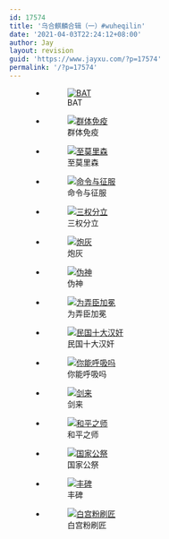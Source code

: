 ```yaml
---
id: 17574
title: '乌合麒麟合辑（一）#wuheqilin'
date: '2021-04-03T22:24:12+08:00'
author: Jay
layout: revision
guid: 'https://www.jayxu.com/?p=17574'
permalink: '/?p=17574'
---
```


<!-- wp:gallery {"ids":[17529,17528,17527,17526,17525,17524,17523,17520,17519,17522,17517,17516,17515,17514,17513],"columns":1,"linkTo":"file"} -->
<figure class="wp-block-gallery columns-1 is-cropped"><ul class="blocks-gallery-grid"><li class="blocks-gallery-item"><figure><a href="https://www.jayxu.com/log/wp-content/uploads/2021/03/BAT.jpeg"><img src="https://www.jayxu.com/log/wp-content/uploads/2021/03/BAT-1280x1809.jpeg" alt="BAT" data-id="17529" data-full-url="https://www.jayxu.com/log/wp-content/uploads/2021/03/BAT.jpeg" data-link="https://www.jayxu.com/2021/03/28/17512/bat" class="wp-image-17529"/></a><figcaption class="blocks-gallery-item__caption">BAT</figcaption></figure></li><li class="blocks-gallery-item"><figure><a href="https://www.jayxu.com/log/wp-content/uploads/2021/03/群体免疫.jpg"><img src="https://www.jayxu.com/log/wp-content/uploads/2021/03/群体免疫-1280x720.jpg" alt="群体免疫" data-id="17528" data-full-url="https://www.jayxu.com/log/wp-content/uploads/2021/03/群体免疫.jpg" data-link="https://www.jayxu.com/2021/03/28/17512/%e7%be%a4%e4%bd%93%e5%85%8d%e7%96%ab" class="wp-image-17528"/></a><figcaption class="blocks-gallery-item__caption">群体免疫</figcaption></figure></li><li class="blocks-gallery-item"><figure><a href="https://www.jayxu.com/log/wp-content/uploads/2021/03/至莫里森.jpg"><img src="https://www.jayxu.com/log/wp-content/uploads/2021/03/至莫里森-1280x758.jpg" alt="至莫里森" data-id="17527" data-full-url="https://www.jayxu.com/log/wp-content/uploads/2021/03/至莫里森.jpg" data-link="https://www.jayxu.com/2021/03/28/17512/%e8%87%b3%e8%8e%ab%e9%87%8c%e6%a3%ae" class="wp-image-17527"/></a><figcaption class="blocks-gallery-item__caption">至莫里森</figcaption></figure></li><li class="blocks-gallery-item"><figure><a href="https://www.jayxu.com/log/wp-content/uploads/2021/03/命令与征服.jpeg"><img src="https://www.jayxu.com/log/wp-content/uploads/2021/03/命令与征服-1280x764.jpeg" alt="命令与征服" data-id="17526" data-full-url="https://www.jayxu.com/log/wp-content/uploads/2021/03/命令与征服.jpeg" data-link="https://www.jayxu.com/2021/03/28/17512/%e5%91%bd%e4%bb%a4%e4%b8%8e%e5%be%81%e6%9c%8d" class="wp-image-17526"/></a><figcaption class="blocks-gallery-item__caption">命令与征服</figcaption></figure></li><li class="blocks-gallery-item"><figure><a href="https://www.jayxu.com/log/wp-content/uploads/2021/03/三权分立.jpg"><img src="https://www.jayxu.com/log/wp-content/uploads/2021/03/三权分立-1280x1317.jpg" alt="三权分立" data-id="17525" data-full-url="https://www.jayxu.com/log/wp-content/uploads/2021/03/三权分立.jpg" data-link="https://www.jayxu.com/2021/03/28/17512/%e4%b8%89%e6%9d%83%e5%88%86%e7%ab%8b" class="wp-image-17525"/></a><figcaption class="blocks-gallery-item__caption">三权分立</figcaption></figure></li><li class="blocks-gallery-item"><figure><a href="https://www.jayxu.com/log/wp-content/uploads/2021/03/炮灰.jpg"><img src="https://www.jayxu.com/log/wp-content/uploads/2021/03/炮灰-1280x853.jpg" alt="炮灰" data-id="17524" data-full-url="https://www.jayxu.com/log/wp-content/uploads/2021/03/炮灰.jpg" data-link="https://www.jayxu.com/2021/03/28/17512/%e7%82%ae%e7%81%b0" class="wp-image-17524"/></a><figcaption class="blocks-gallery-item__caption">炮灰</figcaption></figure></li><li class="blocks-gallery-item"><figure><a href="https://www.jayxu.com/log/wp-content/uploads/2021/03/伪神.jpg"><img src="https://www.jayxu.com/log/wp-content/uploads/2021/03/伪神-1280x743.jpg" alt="伪神" data-id="17523" data-full-url="https://www.jayxu.com/log/wp-content/uploads/2021/03/伪神.jpg" data-link="https://www.jayxu.com/2021/03/28/17512/%e4%bc%aa%e7%a5%9e" class="wp-image-17523"/></a><figcaption class="blocks-gallery-item__caption">伪神</figcaption></figure></li><li class="blocks-gallery-item"><figure><a href="https://www.jayxu.com/log/wp-content/uploads/2021/03/为弄臣加冕.jpg"><img src="https://www.jayxu.com/log/wp-content/uploads/2021/03/为弄臣加冕-1280x726.jpg" alt="为弄臣加冕" data-id="17520" data-full-url="https://www.jayxu.com/log/wp-content/uploads/2021/03/为弄臣加冕.jpg" data-link="https://www.jayxu.com/2021/03/28/17512/%e4%b8%ba%e5%bc%84%e8%87%a3%e5%8a%a0%e5%86%95" class="wp-image-17520"/></a><figcaption class="blocks-gallery-item__caption">为弄臣加冕</figcaption></figure></li><li class="blocks-gallery-item"><figure><a href="https://www.jayxu.com/log/wp-content/uploads/2021/03/民国十大汉奸.jpg"><img src="https://www.jayxu.com/log/wp-content/uploads/2021/03/民国十大汉奸-1280x800.jpg" alt="民国十大汉奸" data-id="17519" data-full-url="https://www.jayxu.com/log/wp-content/uploads/2021/03/民国十大汉奸.jpg" data-link="https://www.jayxu.com/2021/03/28/17512/%e6%b0%91%e5%9b%bd%e5%8d%81%e5%a4%a7%e6%b1%89%e5%a5%b8" class="wp-image-17519"/></a><figcaption class="blocks-gallery-item__caption">民国十大汉奸</figcaption></figure></li><li class="blocks-gallery-item"><figure><a href="https://www.jayxu.com/log/wp-content/uploads/2021/03/你能呼吸吗.jpeg"><img src="https://www.jayxu.com/log/wp-content/uploads/2021/03/你能呼吸吗-1280x716.jpeg" alt="你能呼吸吗" data-id="17522" data-full-url="https://www.jayxu.com/log/wp-content/uploads/2021/03/你能呼吸吗.jpeg" data-link="https://www.jayxu.com/2021/03/28/17512/%e4%bd%a0%e8%83%bd%e5%91%bc%e5%90%b8%e5%90%97" class="wp-image-17522"/></a><figcaption class="blocks-gallery-item__caption">你能呼吸吗</figcaption></figure></li><li class="blocks-gallery-item"><figure><a href="https://www.jayxu.com/log/wp-content/uploads/2021/03/剑来.jpg"><img src="https://www.jayxu.com/log/wp-content/uploads/2021/03/剑来-1280x720.jpg" alt="剑来" data-id="17517" data-full-url="https://www.jayxu.com/log/wp-content/uploads/2021/03/剑来.jpg" data-link="https://www.jayxu.com/2021/03/28/17512/%e5%89%91%e6%9d%a5" class="wp-image-17517"/></a><figcaption class="blocks-gallery-item__caption">剑来</figcaption></figure></li><li class="blocks-gallery-item"><figure><a href="https://www.jayxu.com/log/wp-content/uploads/2021/03/和平之师.jpg"><img src="https://www.jayxu.com/log/wp-content/uploads/2021/03/和平之师-1280x815.jpg" alt="和平之师" data-id="17516" data-full-url="https://www.jayxu.com/log/wp-content/uploads/2021/03/和平之师.jpg" data-link="https://www.jayxu.com/2021/03/28/17512/%e5%92%8c%e5%b9%b3%e4%b9%8b%e5%b8%88" class="wp-image-17516"/></a><figcaption class="blocks-gallery-item__caption">和平之师</figcaption></figure></li><li class="blocks-gallery-item"><figure><a href="https://www.jayxu.com/log/wp-content/uploads/2021/03/国家公祭.jpg"><img src="https://www.jayxu.com/log/wp-content/uploads/2021/03/国家公祭-1280x1859.jpg" alt="国家公祭" data-id="17515" data-full-url="https://www.jayxu.com/log/wp-content/uploads/2021/03/国家公祭.jpg" data-link="https://www.jayxu.com/2021/03/28/17512/%e5%9b%bd%e5%ae%b6%e5%85%ac%e7%a5%ad" class="wp-image-17515"/></a><figcaption class="blocks-gallery-item__caption">国家公祭</figcaption></figure></li><li class="blocks-gallery-item"><figure><a href="https://www.jayxu.com/log/wp-content/uploads/2021/03/丰碑.jpg"><img src="https://www.jayxu.com/log/wp-content/uploads/2021/03/丰碑-1280x785.jpg" alt="丰碑" data-id="17514" data-full-url="https://www.jayxu.com/log/wp-content/uploads/2021/03/丰碑.jpg" data-link="https://www.jayxu.com/2021/03/28/17512/%e4%b8%b0%e7%a2%91" class="wp-image-17514"/></a><figcaption class="blocks-gallery-item__caption">丰碑</figcaption></figure></li><li class="blocks-gallery-item"><figure><a href="https://www.jayxu.com/log/wp-content/uploads/2021/03/白宫粉刷匠.jpg"><img src="https://www.jayxu.com/log/wp-content/uploads/2021/03/白宫粉刷匠-1280x720.jpg" alt="白宫粉刷匠" data-id="17513" data-full-url="https://www.jayxu.com/log/wp-content/uploads/2021/03/白宫粉刷匠.jpg" data-link="https://www.jayxu.com/2021/03/28/17512/%e7%99%bd%e5%ae%ab%e7%b2%89%e5%88%b7%e5%8c%a0" class="wp-image-17513"/></a><figcaption class="blocks-gallery-item__caption">白宫粉刷匠</figcaption></figure></li></ul></figure>
<!-- /wp:gallery -->